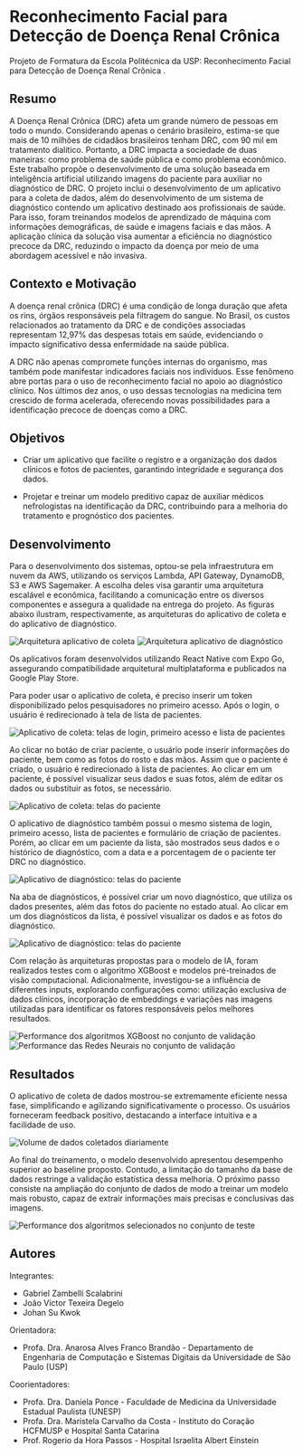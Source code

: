 # Reconhecimento Facial para Detecção de Doença Renal Crônica

Projeto de Formatura da Escola Politécnica da USP: Reconhecimento Facial para Detecção de Doença Renal Crônica .

## Resumo

A Doença Renal Crônica (DRC) afeta um grande número de pessoas em todo o mundo. Considerando apenas o cenário brasileiro, estima-se que mais de 10 milhões de cidadãos brasileiros tenham DRC, com 90 mil em tratamento dialítico. Portanto, a DRC impacta a sociedade de duas maneiras: como problema de saúde pública e como problema econômico. Este trabalho propõe o desenvolvimento de uma solução baseada em inteligência artificial
utilizando imagens do paciente para auxiliar no diagnóstico de DRC. O projeto inclui o desenvolvimento de um aplicativo para a coleta de dados, além do desenvolvimento de um
sistema de diagnóstico contendo um aplicativo destinado aos profissionais de saúde. Para isso, foram treinandos modelos de aprendizado de máquina com informações demográficas, de saúde e imagens faciais e das mãos. A aplicação clínica da solução visa aumentar a eficiência no diagnóstico precoce da DRC, reduzindo o impacto da doença por meio de uma abordagem acessível e não invasiva.

## Contexto e Motivação

A doença renal crônica (DRC) é uma condição de longa duração que afeta os rins, órgãos responsáveis pela filtragem do sangue. No Brasil, os custos relacionados ao tratamento da DRC e de condições associadas representam 12,97% das despesas totais em saúde, evidenciando o impacto significativo dessa enfermidade na saúde pública.

A DRC não apenas compromete funções internas do organismo, mas também pode manifestar indicadores faciais nos indivíduos. Esse fenômeno abre portas para o uso de reconhecimento facial no apoio ao diagnóstico clínico. Nos últimos dez anos, o uso dessas tecnologias na medicina tem crescido de forma acelerada, oferecendo novas possibilidades para a identificação precoce de doenças como a DRC.

## Objetivos

- Criar um aplicativo que facilite o registro e a organização dos dados clínicos e fotos de pacientes, garantindo integridade e segurança dos dados.

- Projetar e treinar um modelo preditivo capaz de auxiliar médicos nefrologistas na identificação da DRC, contribuindo para a melhoria do tratamento e prognóstico dos pacientes.

## Desenvolvimento

Para o desenvolvimento dos sistemas, optou-se pela infraestrutura em nuvem da AWS, utilizando os serviços Lambda, API Gateway, DynamoDB, S3 e AWS Sagemaker. A escolha deles visa garantir uma arquitetura escalável e econômica, facilitando a comunicação entre os diversos componentes e assegura a qualidade na entrega do projeto. As figuras abaixo ilustram, respectivamente, as arquiteturas do aplicativo de coleta e do aplicativo de diagnóstico.

![Arquitetura aplicativo de coleta](images/arq-coleta.png)
![Arquitetura aplicativo de diagnóstico](images/arq-diagnostico.png)

Os aplicativos foram desenvolvidos utilizando React Native com Expo Go, assegurando compatibilidade arquitetural multiplataforma e publicados na Google Play Store.

Para poder usar o aplicativo de coleta, é preciso inserir um token disponibilizado pelos pesquisadores no primeiro acesso. Após o login, o usuário é redirecionado à tela de lista de pacientes.

![Aplicativo de coleta: telas de login, primeiro acesso e lista de pacientes](images/coleta-1.png)

Ao clicar no botão de criar paciente, o usuário pode inserir informações do paciente, bem como as fotos do rosto e das mãos. Assim que o paciente é criado, o usuário é redirecionado à lista de pacientes. Ao clicar em um paciente, é possível visualizar seus dados e suas fotos, além de editar os dados ou substituir as fotos, se necessário.

![Aplicativo de coleta: telas do paciente](images/coleta-2.png)

O aplicativo de diagnóstico também possui o mesmo sistema de login, primeiro acesso, lista de pacientes e formulário de criação de pacientes. Porém, ao clicar em um paciente da lista, são mostrados seus dados e o histórico de diagnóstico, com a data e a porcentagem de o paciente ter DRC no diagnóstico.

![Aplicativo de diagnóstico: telas do paciente](images/diag-1.png)

Na aba de diagnósticos, é possível criar um novo diagnóstico, que utiliza os dados presentes, além das fotos do paciente no estado atual. Ao clicar em um dos diagnósticos da lista, é possível visualizar os dados e as fotos do diagnóstico.

![Aplicativo de diagnóstico: telas do paciente](images/diag-2.png)

Com relação às arquiteturas propostas para o modelo de IA, foram realizados testes com o algoritmo XGBoost e modelos pré-treinados de visão computacional. Adicionalmente, investigou-se a influência de diferentes inputs, explorando configurações como: utilização exclusiva de dados clínicos, incorporação de embeddings e variações nas imagens utilizadas para identificar os fatores responsáveis pelos melhores resultados.

![Performance dos algoritmos XGBoost no conjunto de validação](images/xgb-validation.png)
![Performance das Redes Neurais no conjunto de validação](images/nn-validation.png)

## Resultados

O aplicativo de coleta de dados mostrou-se extremamente eficiente nessa fase, simplificando e agilizando significativamente o processo. Os usuários forneceram feedback positivo, destacando a interface intuitiva e a facilidade de uso.

![Volume de dados coletados diariamente](images/coleta-diaria.png)

Ao final do treinamento, o modelo desenvolvido apresentou desempenho superior ao baseline proposto. Contudo, a limitação do tamanho da base de dados restringe a validação estatística dessa melhoria. O próximo passo consiste na ampliação do conjunto de dados de modo a treinar um modelo mais robusto, capaz de extrair informações mais precisas e conclusivas das imagens.

![Performance dos algoritmos selecionados no conjunto de teste](images/selected-test.png)

## Autores

Integrantes:

- Gabriel Zambelli Scalabrini
- João Victor Texeira Degelo
- Johan Su Kwok

Orientadora:

- Profa. Dra. Anarosa Alves Franco Brandão - Departamento de Engenharia de Computação e Sistemas Digitais
  da Universidade de São Paulo (USP)

Coorientadores:

- Profa. Dra. Daniela Ponce - Faculdade de Medicina da Universidade Estadual Paulista (UNESP)
- Profa. Dra. Maristela Carvalho da Costa - Instituto do Coração HCFMUSP e Hospital Santa Catarina
- Prof. Rogerio da Hora Passos - Hospital Israelita Albert Einstein
